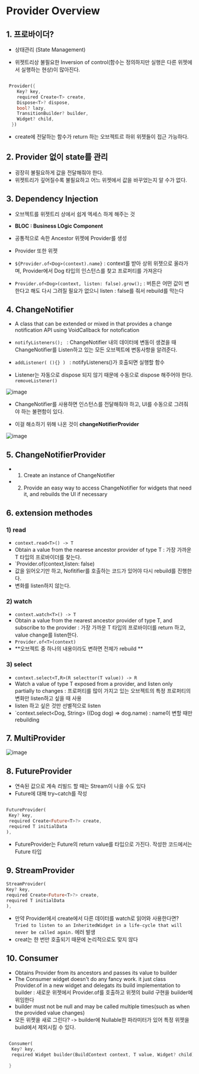 # Provider Overview

## 1. 프로바이더? 
- 상태관리 (State Management)

- 위젯트리상 불필요한 Inversion of control(함수는 정의하지만 실행은 다른 위젯에서 실행하는 현상)이 많아진다. 


```dart

 Provider({
    Key? key,
    required Create<T> create, 
    Dispose<T>? dispose,
    bool? lazy,
    TransitionBuilder? builder,
    Widget? child,
  })

```

- create에 전달하는 함수가 return 하는 오브젝트르 하위 위젯들이 접근 가능하다.

## 2. Provider 없이 state를 관리
- 굉장히 불필요하게 값을 전달해줘야 한다.
- 위젯트리가 깊어질수록 불필요하고 어느 위젯에서 값을 바꾸었는지 알 수가 없다.


## 3. Dependency Injection
- 오브젝트를 위젯트리 상에서 쉽게 엑세스 하게 해주는 것 
- **BLOC : Business LOgic Component**

- 공통적으로 속한 Ancestor 위젯에 Provider를 생성
- Provider 또한 위젯

- `${Provider.of<Dog>(context).name}` : context를 받아 상위 위젯으로 올라가며, Provider에서 Dog 타입의 인스턴스를 찾고 프로퍼티를 가져온다

- `Provider.of<Dog>(context, listen: false).grow();` : 버튼은 어떤 값이 변한다고 해도 다시 그려질 필요가 없으니 listen : false를 줘서 rebuild를 막는다


## 4. ChangeNotifier
- A class that can be extended or mixed in that provides a change notification API using VoidCallback for notofication

- `notifyListeners(); ` : ChangeNotifier 내의 데이터에 변동이 생겼을 때 ChangeNotifier를 Listen하고 있는 모든 오브젝트에 변동사항을 알려준다.
- `addListener( (){} ) ` : notifyListeners()가 호출되면 실행할 함수 
- Listener는 자동으로 dispose 되지 않기 때문에 수동으로 dispose 해주어야 한다. `removeListener()`

![image](https://user-images.githubusercontent.com/61898890/165437487-6819e630-82fb-4004-8420-53b23eb7006c.png)

- ChangeNotifier를 사용하면 인스턴스를 전달해줘야 하고, UI를 수동으로 그려줘야 하는 불편함이 있다.

- 이걸 해소하기 위해 나온 것이 **changeNotifierProvider**

![image](https://user-images.githubusercontent.com/61898890/165440168-8408b328-1a18-4254-bfec-78d59da21d20.png)


## 5. ChangeNotifierProvider
- 1. Create an instance of ChangeNotifier
- 2. Provide an easy way to access ChangeNotifier for widgets that need it, and rebuilds the UI if necessary

## 6. extension methodes
### 1) read
-  ` context.read<T>() -> T ` 
- Obtain a value from the nearese ancestor provider of type T : 가장 가까운 T 타입의 프로바이더를 찾는다.
- `Provider.of<T>(context,listen: false)
- 값을 읽어오기만 하고, Nofitifier를 호출하는 코드가 있어야 다시 rebuild를 진행한다.
- 변화를 listen하지 않는다. 

### 2) watch
- `context.watch<T>() -> T `
- Obtain a value from the nearest ancestor provider of type T, and subscribe to the provider : 가장 가까운 T 타입의 프로바이더를 return 하고, value change를 listen한다.
- `Provider.of<T>(context)` 
- **오브젝트 중 하나의 내용이라도 변하면 전체가 rebuild **

### 3) select 
- `context.select<T,R>(R selecttor(T value)) -> R`
- Watch a value of type T exposed from a provider, and listen only partially to changes  : 프로퍼티를 많이 가지고 있는 오브젝트의 특정 프로퍼티의 변화만 listen하고 싶을 때  사용
- listen 하고 싶은 것만 선별적으로 listen
- `context.select<Dog, String> ((Dog dog) => dog.name) : name이 변할 때만 rebuilding

## 7. MultiProvider

![image](https://user-images.githubusercontent.com/61898890/165442246-b3f5ca1a-68d7-4b2c-9fb6-02b98a4b87ed.png)


## 8. FutureProvider 
- 연속된 값으로 계속 리빌드 할 때는 Stream이 나을 수도 있다
- Future에 대해 try~catch를 작성

```dart

FutureProvider(
 Key? key,
 required Create<Future<T>?> create,
 required T initialData
),

```

- FutureProvider는 Future의 return value를 타입으로 가진다. 작성한 코드에서는 Future<int> 타입 


## 9. StreamProvider
 
 
 ```dart
 StreamProvider(
 Key? key,
 required Create<Future<T>?> create,
 required T initialData
),
```

- 만약 Provider에서 create에서 다른 데이터를 watch로 읽어와 사용한다면? `Tried to listen to an InheritedWidget in a life-cycle that will never be called again.` 에러 발생
- creat는 한 번만 호출되기 때문에 논리적으로도 맞지 않다


## 10. Consumer
- Obtains Provider<T> from its ancestors and passes its value to builder 
- The Consumer widget doesn't do any fancy work. it just class Provider.of in a new widget and delegats its build implementation to builder : 새로운 위젯에서 Provider.of를 호출하고 위젯의 build 구현을 builder에 위임한다 
- builder must not be null and may be called multiple times(such as when the provided value changes) 
- 모든 위젯을 새로 그린다? -> builder에 Nullable한 파라미터가 있어 특정 위젯을 build에서 제외시킬 수 있다. 
 
```dart
 
 Consumer(
  Key? key,
  required Widget builder(BuildContext context, T value, Widget? child),
 
 }
 
``` 
 















































